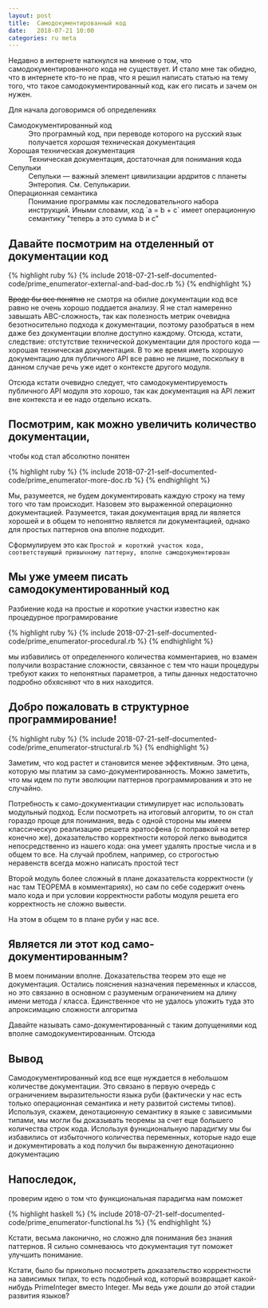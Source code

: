 ```yaml
---
layout: post
title:  Самодокументированный код
date:   2018-07-21 10:00
categories: ru meta
---
```


Недавно в интернете наткнулся на мнение о том, что самодокументированного кода
не существует. И стало мне так обидно, что в интернете кто-то не прав, что я
решил написать статью на тему того, что такое самодокументированный код,
как его писать и зачем он нужен.

Для начала договоримся об определениях

<dl>
<dt> Самодокументированный код </dt>
<dd> Это програмный код, при переводе которого на русский язык получается
<i>хорошая</i> техническая документация </dd>
<dt> Хорошая техническая документация </dt>
<dd> Техническая документация, достаточная для понимания кода </dd>
<dt> Сепульки </dt>
<dd> Сепульки — важный элемент цивилизации ардритов с планеты Энтеропия. См. Сепулькарии. </dd>
<dt> Операционная семантика </dt>
<dd> Понимание программы как последовательного набора инструкций. Иными
словами, код `a = b + c` имеет операционную семантику "теперь a это сумма b и c"
</dd>
</dl>

## Давайте посмотрим на отделенный от документации код

{% highlight ruby %}
{% include 2018-07-21-self-documented-code/prime_enumerator-external-and-bad-doc.rb %}
{% endhighlight %}

<strike>Вроде бы все понятно</strike> не смотря на обилие документации код
все равно не очень хорошо поддается анализу. Я не стал намеренно завышать
ABC-сложность, так как полезность метрик очевидна безотносительно подхода
к документации, поэтому разобраться в нем даже без документации
вполне доступно каждому. Отсюда, кстати, следствие: отстутствие технической
документации для простого кода — хорошая техническая документация. В то же
время иметь хорошую документацию для публичного API все равно не лишне,
поскольку в данном случае речь уже идет о контексте другого модуля.

Отсюда кстати очевидно следует, что самодокументируемость публичного API модуля
это хорошо, так как документация на API лежит вне контекста и ее надо отдельно
искать.

## Посмотрим, как можно увеличить количество документации,

чтобы код стал абсолютно понятен

{% highlight ruby %}
{% include 2018-07-21-self-documented-code/prime_enumerator-more-doc.rb %}
{% endhighlight %}

Мы, разумеется, не будем документировать каждую строку на тему того что там
происходит. Назовем это выраженной операционно документацией. Разумеется,
такая документация вряд ли является хорошей и в общем то непонятно является ли
документацией, однако для простых паттернов она вполне подходит.

Сформулируем это как `Простой и короткий участок кода, соответствующий привычному паттерну, вполне самодокументирован`

## Мы уже умеем писать самодокументированный код

Разбиение кода на простые и короткие участки известно как процедурное
програмирование

{% highlight ruby %}
{% include 2018-07-21-self-documented-code/prime_enumerator-procedural.rb %}
{% endhighlight %}

мы избавились от определенного количества комментариев, но взамен получили
возрастание сложности, связанное с тем что наши процедуры требуют каких то
непонятных параметров, а типы данных недостаточно подробно обхясняют что в них
находится.

## Добро пожаловать в структурное программирование!

{% highlight ruby %}
{% include 2018-07-21-self-documented-code/prime_enumerator-structural.rb %}
{% endhighlight %}

Заметим, что код растет и становится менее эффективным. Это цена,
которую мы платим за само-документированность. Можно заметить, что мы идем
по пути эволюции паттернов программирования и это не случайно.

Потребность к само-документиации стимулирует нас использовать модульный подход.
Если посмотреть на итоговый алгоритм, то он стал гораздо проще для понимания,
ведь с одной стороны мы имеем классическую реализацию решета эратосфена
(с поправкой на ветер конечно же), доказательство корректности которой легко
выводится непосредственно из нашего кода: она умеет удалять простые числа
и в общем то все. На случай проблем, например, со строгостью неравенств всегда
можно написать простой тест

Второй модуль более сложный в плане доказательста корректности
(у нас там ТЕОРЕМА в комментариях), но сам по себе содержит очень мало кода
и при условии корректности работы модуля решета его корректность не сложно
вывести.

На этом в общем то в плане руби у нас все.

## Является ли этот код само-документированным?

В моем понимании вполне. Доказательства теорем это еще не документация.
Остались пояснения назначения переменных и классов, но это связанно в
основном с разуменым ограничением на длину имени метода / класса.
Единственное что не удалось уложить туда это апроксимацию сложности алгоритма

Давайте называть само-документированный с таким допущениями код вполне самодокументированным. Отсюда

## Вывод

Самодокументированный код все еще нуждается в небольшом количестве
  документации. Это связано в первую очередь с ограничением выразительности
  языка руби (фактически у нас есть только операционная семантика и
  нету развитой системы типов). Используя, скажем, денотационную семантику
  в языке с зависимыми типами, мы могли бы доказывать теоремы
  за счет еще большего количества строк кода. Используя функциональную
  парадигму мы бы избавились от избыточного количества переменных, которые надо
  еще и документировать а код получил бы выраженную денотационно документацию

## Напоследок,

проверим идею о том что функциональная парадигма нам поможет

{% highlight haskell %}
{% include 2018-07-21-self-documented-code/prime_enumerator-functional.hs %}
{% endhighlight %}

Кстати, весьма лаконично, но сложно для понимания без знания паттернов.
Я сильно сомневаюсь что документация тут поможет улучшить понимание.

Кстати, было бы прикольно посмотреть доказательство корректности на зависимых
типах, то есть подобный код, который возвращает какой-нибудь PrimeInteger
вместо Integer. Мы ведь уже дошли до этой стадии развития языков?
